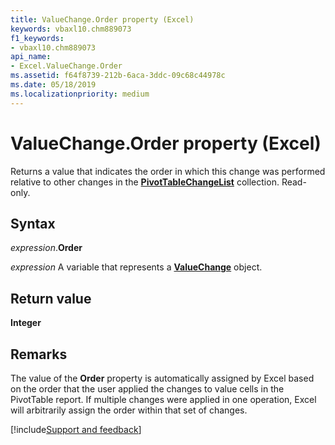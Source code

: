 ```yaml
---
title: ValueChange.Order property (Excel)
keywords: vbaxl10.chm889073
f1_keywords:
- vbaxl10.chm889073
api_name:
- Excel.ValueChange.Order
ms.assetid: f64f8739-212b-6aca-3ddc-09c68c44978c
ms.date: 05/18/2019
ms.localizationpriority: medium
---
```



# ValueChange.Order property (Excel)

Returns a value that indicates the order in which this change was performed relative to other changes in the **[PivotTableChangeList](Excel.PivotTableChangeList.md)** collection. Read-only.


## Syntax

_expression_.**Order**

_expression_ A variable that represents a **[ValueChange](Excel.ValueChange.md)** object.


## Return value

**Integer**


## Remarks

The value of the **Order** property is automatically assigned by Excel based on the order that the user applied the changes to value cells in the PivotTable report. If multiple changes were applied in one operation, Excel will arbitrarily assign the order within that set of changes.




[!include[Support and feedback](~/includes/feedback-boilerplate.md)]